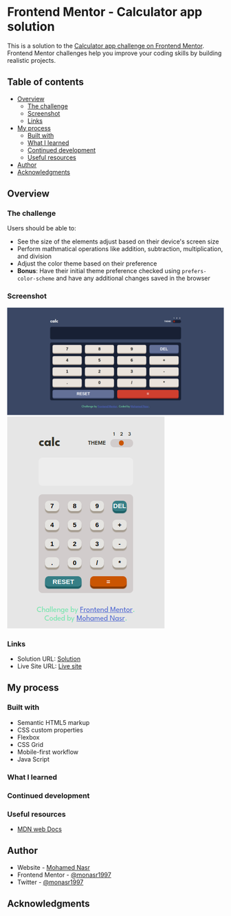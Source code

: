 # Frontend Mentor - Calculator app solution

This is a solution to the [Calculator app challenge on Frontend Mentor](https://www.frontendmentor.io/challenges/calculator-app-9lteq5N29). Frontend Mentor challenges help you improve your coding skills by building realistic projects. 

## Table of contents

- [Overview](#overview)
  - [The challenge](#the-challenge)
  - [Screenshot](#screenshot)
  - [Links](#links)
- [My process](#my-process)
  - [Built with](#built-with)
  - [What I learned](#what-i-learned)
  - [Continued development](#continued-development)
  - [Useful resources](#useful-resources)
- [Author](#author)
- [Acknowledgments](#acknowledgments)

## Overview

### The challenge

Users should be able to:

- See the size of the elements adjust based on their device's screen size
- Perform mathmatical operations like addition, subtraction, multiplication, and division
- Adjust the color theme based on their preference
- **Bonus**: Have their initial theme preference checked using `prefers-color-scheme` and have any additional changes saved in the browser

### Screenshot

![Screenshot for desktop design](./screenshot-img/screenshot-desktop-design.png)
![Screenshot for desktop design](./screenshot-img/screenshot-mobile-design.png)


### Links

- Solution URL: [Solution](https://github.com/monasr1997/calculator-app-main)
- Live Site URL: [Live site](https://eloquent-genie-92877d.netlify.app/)

## My process

### Built with

- Semantic HTML5 markup
- CSS custom properties
- Flexbox
- CSS Grid
- Mobile-first workflow
- Java Script

### What I learned

### Continued development

### Useful resources

- [MDN web Docs](https://developer.mozilla.org/en-US/)

## Author

- Website - [Mohamed Nasr](https://linkedin.com/in/monasr1997)
- Frontend Mentor - [@monasr1997](https://www.frontendmentor.io/profile/monasr1997)
- Twitter - [@monasr1997](https://www.twitter.com/monasr1997)

## Acknowledgments


